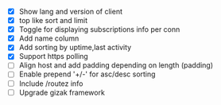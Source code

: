 
- [X] Show lang and version of client
- [X] top like sort and limit
- [X] Toggle for displaying subscriptions info per conn
- [X] Add name column
- [X] Add sorting by uptime,last activity
- [X] Support https polling
- [ ] Align host and add padding depending on length (padding)
- [ ] Enable prepend '+/-' for asc/desc sorting
- [ ] Include /routez info
- [ ] Upgrade gizak framework
